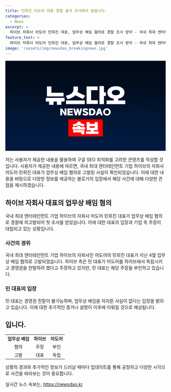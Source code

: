 ```yaml
---
title: 민희진 어도어 대표 경찰 출석 조사에서 놀랍니다.
categories:
  - News
excerpt: >
  하이브 자회사 어도어 민희진 대표, 업무상 배임 혐의로 경찰 조사 받아 - 국내 최대 엔터테인먼트 기업 하이브의 자회사 어도어 민희진 대표가 업무상 배임 혐의로 경찰에 고발된 사건과 관련해 9일 조사를 받았다. 이에 대해 민 대표는 지분 구조상 경영권 찬탈이 불가능하며 배임을 저지른 사실이 없다는 입장을 밝혔다.
feature_text: >
  하이브 자회사 어도어 민희진 대표, 업무상 배임 혐의로 경찰 조사 받아 - 국내 최대 엔터테인먼트 기업 하이브의 자회사 어도어 민희진 대표가 업무상 배임 혐의로 경찰에 고발된 사건과 관련해 9일 조사를 받았다. 이에 대해 민 대표는 지분 구조상 경영권 찬탈이 불가능하며 배임을 저지른 사실이 없다는 입장을 밝혔다.
image: '/assets/img/newsdao_breakingnews.jpg'
---
```


<p><img src="/assets/img/newsdao_breakingnews.jpg" alt="ontimetimes 속보" /></p>

<p>저는 사용자가 제공한 내용을 활용하여 구글 SEO 최적화를 고려한 콘텐츠를 작성할 것입니다. 사용자가 제공한 내용에 따르면, 국내 최대 엔터테인먼트 기업 하이브의 자회사 어도어 민희진 대표가 업무상 배임 혐의로 고발된 사실이 확인되었습니다. 이에 대한 내용을 바탕으로 다양한 정보를 제공하는 블로거의 입장에서 해당 사건에 대해 다양한 관점을 제시하겠습니다.</p>

<h2 data-ke-size="size26">하이브 자회사 대표의 업무상 배임 혐의</h2>

<p data-ke-size="size16">국내 최대 엔터테인먼트 기업 하이브의 자회사 어도어 민희진 대표가 업무상 배임 혐의로 경찰에 피고발되어 첫 조사를 받았습니다. 이에 대한 대표의 입장과 기업 측 주장이 대립되고 있는 상황입니다.</p>

<h3>사건의 경위</h3>

<p data-ke-size="size16">국내 최대 엔터테인먼트 기업 하이브의 자회사인 어도어의 민희진 대표가 지난 4월 업무상 배임 혐의로 고발되었습니다. 하이브 측은 민 대표가 어도어를 하이브에서 독립시키고 경영권을 찬탈하려 했다고 주장하고 있지만, 민 대표는 해당 주장을 부인하고 있습니다.</p>

<h3>민 대표의 입장</h3>

<p data-ke-size="size16">민 대표는 경영권 찬탈이 불가능하며, 업무상 배임을 저지른 사실이 없다는 입장을 밝히고 있습니다. 이에 대한 추가적인 증거나 설명이 이후에 이뤄질 것으로 예상됩니다.</p>

<h2 data-ke-size="size26">입니다.</h2>

<table>
  <tr>
    <td style="text-align: center; height: 17px;"><b>업무상 배임</b></td>
    <td style="text-align: center; height: 17px;"><b>하이브</b></td>
    <td style="text-align: center; height: 17px;"><b>어도어</b></td>
  </tr>
  <tr>
    <td style="text-align: center; height: 17px;">혐의</td>
    <td style="text-align: center; height: 17px;">주장</td>
    <td style="text-align: center; height: 17px;">부인</td>
  </tr>
  <tr>
    <td style="text-align: center; height: 17px;">고발</td>
    <td style="text-align: center; height: 17px;">대표</td>
    <td style="text-align: center; height: 17px;">독립</td>
  </tr>
</table>

<p data-ke-size="size16">상황의 경과와 추가적인 정보가 드러날 때마다 업데이트를 통해 공정하고 다양한 시각으로 사건을 바라보는 것이 중요합니다.</p>
실시간 뉴스 속보는, <a href="https://newsdao.kr" rel="dofollow">https://newsdao.kr</a>


